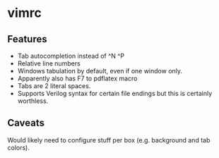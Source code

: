 # vimrc
## Features
  * Tab autocompletion instead of ^N ^P
  * Relative line numbers
  * Windows tabulation by default, even if one window only.
  * Apparently also has F7 to pdflatex macro
  * Tabs are 2 literal spaces. 
  * Supports Verilog syntax for certain file endings but this is certainly worthless.
  
## Caveats
Would likely need to configure stuff per box (e.g. background and tab colors).
